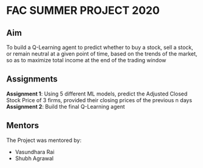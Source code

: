 # FAC SUMMER PROJECT 2020 

## Aim
To build a Q-Learning agent to predict whether to buy a stock, sell a stock, or remain neutral at a given point of time, based on the trends of the market, so as to maximize total income at the end of the trading window

## Assignments
**Assignment 1**: Using 5 different ML models, predict the Adjusted Closed Stock Price of 3 firms, provided their closing prices of the previous n days\
**Assignment 2**: Build the final Q-Learning agent
## Mentors
The Project was mentored by:
* Vasundhara Rai
* Shubh Agrawal
